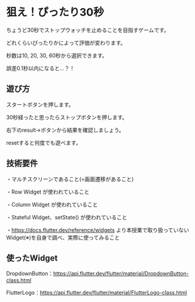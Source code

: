 # 狙え！ぴったり30秒

ちょうど30秒でストップウォッチを止めることを目指すゲームです。

どれくらいぴったりかによって評価が変わります。

秒数は10, 20, 30, 60秒から選択できます。

誤差0.1秒以内になると…？！

## 遊び方

スタートボタンを押します。

30秒経ったと思ったらストップボタンを押します。

右下のresult→ボタンから結果を確認しましょう。

resetすると何度でも遊べます。

## 技術要件

・マルチスクリーンであること(=画面遷移があること)

・Row Widget が使われていること

・Column Widget が使われていること
  
・Stateful Widget、setState() が使われていること

・https://docs.flutter.dev/reference/widgets より本授業で取り扱っていないWidget(※)を自身で調べ、実際に使ってみること

## 使ったWidget

DropdownButton：https://api.flutter.dev/flutter/material/DropdownButton-class.html

FlutterLogo：https://api.flutter.dev/flutter/material/FlutterLogo-class.html